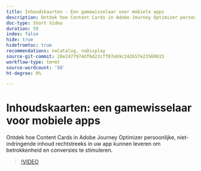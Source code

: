 ```yaml
---
title: Inhoudskaarten - Een gamewisselaar voor mobiele apps
description: Ontdek hoe Content Cards in Adobe Journey Optimizer persoonlijke, niet-indringende inhoud rechtstreeks in uw app kunnen leveren om betrokkenheid en conversies te stimuleren.
doc-type: Short Video
duration: 59
index: false
hide: true
hidefromtoc: true
recommendations: noCatalog, noDisplay
source-git-commit: 28e2477974df6d22cff87eb9c242657e23569b15
workflow-type: tm+mt
source-wordcount: '58'
ht-degree: 0%

---
```



# Inhoudskaarten: een gamewisselaar voor mobiele apps

Ontdek hoe Content Cards in Adobe Journey Optimizer persoonlijke, niet-indringende inhoud rechtstreeks in uw app kunnen leveren om betrokkenheid en conversies te stimuleren.

<!-- 62_S603_3442534_58_content-cards-a-gamechanger-for-mobile-apps -->
>[!VIDEO](https://video.tv.adobe.com/v/3460090/?learn=on&enablevpops=true&captions=dut)
